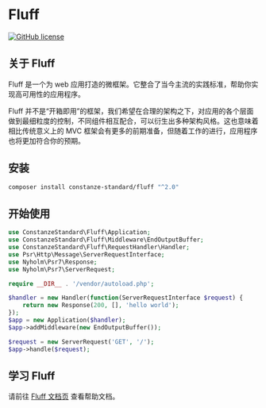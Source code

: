# Fluff

[![GitHub license](https://img.shields.io/badge/license-Apache%202-blue)](https://github.com/constanze-standard/request-handler/blob/master/LICENSE)

## 关于 Fluff
Fluff 是一个为 web 应用打造的微框架。它整合了当今主流的实践标准，帮助你实现高可用性的应用程序。

Fluff 并不是“开箱即用”的框架，我们希望在合理的架构之下，对应用的各个层面做到最细粒度的控制，不同组件相互配合，可以衍生出多种架构风格。这也意味着相比传统意义上的 MVC 框架会有更多的前期准备，但随着工作的进行，应用程序也将更加符合你的预期。

## 安装
```bash
composer install constanze-standard/fluff "^2.0"
```

## 开始使用
```php
use ConstanzeStandard\Fluff\Application;
use ConstanzeStandard\Fluff\Middleware\EndOutputBuffer;
use ConstanzeStandard\Fluff\RequestHandler\Handler;
use Psr\Http\Message\ServerRequestInterface;
use Nyholm\Psr7\Response;
use Nyholm\Psr7\ServerRequest;

require __DIR__ . '/vendor/autoload.php';

$handler = new Handler(function(ServerRequestInterface $request) {
    return new Response(200, [], 'hello world');
});
$app = new Application($handler);
$app->addMiddleware(new EndOutputBuffer());

$request = new ServerRequest('GET', '/');
$app->handle($request);
```

## 学习 Fluff
请前往 [Fluff 文档页](https://constanze-standard.github.io/fluff-framework-documentation/) 查看帮助文档。
